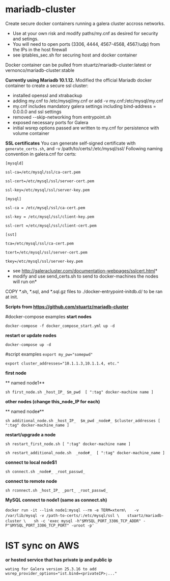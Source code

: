 # mariadb-cluster
Create secure docker containers running a galera cluster accross networks.
* Use at your own risk and modify paths/my.cnf as desired for security and setings.
* You will need to open ports (3306, 4444, 4567-4568, 4567/udp) from the IPs in the host firewall
* see iptables_sec.sh for securing host and docker container

Docker container can be pulled from stuartz/mariadb-cluster:latest or vernonco/mariadb-cluster:stable

**Currently using Mariadb 10.1.12.**
Modified the official Mariadb docker container to create a secure ssl cluster:
* installed openssl and xtrabackup
* adding my.cnf to /etc/mysql/my.cnf or add -v my.cnf:/etc/mysql/my.cnf
* my.cnf  includes mandatory galera settings including bind-address   = 0.0.0.0 and ssl settings
* removed --skip-networking from entrypoint.sh
* exposed necessary ports for Galera
* initial wsrep options passed are written to my.cnf for persistence with volume container

**SSL certificates**
You can generate self-signed certificate with `generate_certs.sh`, and -v /path/to/certs/:/etc/mysql/ssl/
Following naming convention in galera.cnf for certs:

`[mysqld]`

`ssl-ca=/etc/mysql/ssl/ca-cert.pem`

`ssl-cert=/etc/mysql/ssl/server-cert.pem`

`ssl-key=/etc/mysql/ssl/server-key.pem`

`[mysql]`

`ssl-ca = /etc/mysql/ssl/ca-cert.pem`

`ssl-key = /etc/mysql/ssl/client-key.pem`

`ssl-cert =/etc/mysql/ssl/client-cert.pem`

`[sst]`

`tca=/etc/mysql/ssl/ca-cert.pem`

`tcert=/etc/mysql/ssl/server-cert.pem`

`tkey=/etc/mysql/ssl/server-key.pem`
* see http://galeracluster.com/documentation-webpages/sslcert.html*
* modify and use send_certs.sh to send to docker-machines the nodes will run on*

COPY *.sh, *.sql, and *.sql.gz files to ./docker-entrypoint-initdb.d/ to be ran at init.


**Scripts from https://github.com/stuartz/mariadb-cluster**

#docker-compose examples
**start nodes**

`docker-compose -f docker_compose_start.yml up -d`

**restart or update nodes**

`docker-compose up -d`

#script examples
`export my_pw="somepwd"`

`export cluster_addresses="10.1.1.3,10.1.1.4, etc."`

**first node**

** named node1**

`sh first_node.sh _host_IP_ $m_pwd  [ ":tag" docker-machine name ]`

**other nodes (change this_node_IP for each)**

** named node`#`**

`sh additional_node.sh _host_IP_  $m_pwd _node#_ $cluster_addresses [ ":tag" docker-machine_name ]`

**restart/upgrade a node**

`sh restart_first_node.sh [ ":tag" docker-machine name ]`

`sh restart_additional_node.sh  _node#_  [ ":tag" docker-machine_name ]`

**connect to local node$1**

`sh connect.sh _node#_ _root_passwd_`

**connect to remote node**

`sh rconnect.sh _host_IP_ _port_ _root_passwd_`


**MySQL connect to node1 (same as connect.sh)**

`docker run -it --link node1:mysql --rm -e TERM=xterm\`
`	-v /var/lib/mysql -v /path-to-certs/:/etc/mysql/ssl \`
`	stuartz/mariadb-cluster \`
`	sh -c 'exec mysql -h"$MYSQL_PORT_3306_TCP_ADDR" -P"$MYSQL_PORT_3306_TCP_PORT" -uroot -p'`

# IST sync on AWS
**or hosted service that has private ip and public ip**

`wating for Galera version 25.3.16 to add wsrep_provider_options="ist.bind=<privateIP>;..."`
